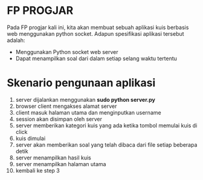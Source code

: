 # FP PROGJAR 

Pada FP progjar kali ini, kita akan membuat sebuah aplikasi kuis berbasis web menggunakan python socket. Adapun spesifikasi aplikasi tersebut adalah:

  - Menggunakan Python socket web server
  - Dapat menampilkan soal dari dalam setiap selang waktu tertentu
 
  
# Skenario pengunaan aplikasi
1. server dijalankan menggunakan **sudo python server.py**
2. browser client mengakses alamat server
3. client masuk halaman utama dan menginputkan username
4. session akan disimpan oleh server
5. server memberikan kategori kuis yang ada ketika tombol memulai kuis di click
6. kuis dimulai
7. server akan memberikan soal yang telah dibaca dari file setiap beberapa detik
8. server menampilkan hasil kuis
9. server menampilkan halaman utama
10. kembali ke step 3


